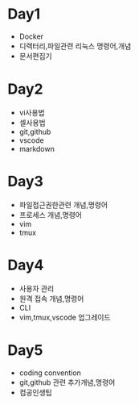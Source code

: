 # Day1
- Docker
- 디렉터리,파일관련 리눅스 명령어,개념
- 문서편집기 

# Day2
- vi사용법
- 셀사용법
- git,github
- vscode
- markdown

# Day3
- 파일접근권한관련 개념,명령어
- 프로세스 개념,명령어
- vim
- tmux

# Day4
- 사용자 관리
- 원격 접속 개념,명령어
- CLI
- vim,tmux,vscode 업그레이드

# Day5
- coding convention
- git,github 관련 추가개념,명령어
- 컴공인생팁
